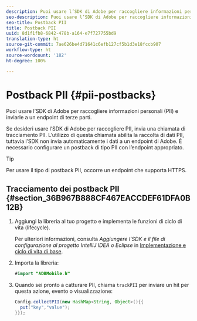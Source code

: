 ```yaml
---
description: Puoi usare l’SDK di Adobe per raccogliere informazioni personali (PII) e inviarle a un endpoint di terze parti.
seo-description: Puoi usare l’SDK di Adobe per raccogliere informazioni personali (PII) e inviarle a un endpoint di terze parti.
seo-title: Postback PII
title: Postback PII
uuid: 8d1f1fb8-6842-478b-a164-e7f727755bd9
translation-type: ht
source-git-commit: 7ae626be4d71641c6efb127cf5b1d3e18fccb907
workflow-type: ht
source-wordcount: '182'
ht-degree: 100%

---
```



# Postback PII {#pii-postbacks}

Puoi usare l’SDK di Adobe per raccogliere informazioni personali (PII) e inviarle a un endpoint di terze parti.

Se desideri usare l’SDK di Adobe per raccogliere PII, invia una chiamata di tracciamento PII. L’utilizzo di questa chiamata abilita la raccolta di dati PII, tuttavia l’SDK non invia automaticamente i dati a un endpoint di Adobe. È necessario configurare un postback di tipo PII con l’endpoint appropriato.

>[!TIP]
>
>Per usare il tipo di postback PII, occorre un endpoint che supporta HTTPS.

## Tracciamento dei postback PII {#section_36B967B888CF467EACCDEF61DFA0B12B}

1. Aggiungi la libreria al tuo progetto e implementa le funzioni di ciclo di vita (lifecycle).

   Per ulteriori informazioni, consulta *Aggiungere l’SDK e il file di configurazione al progetto IntelliJ IDEA o Eclipse* in [Implementazione e ciclo di vita di base](/help/android/getting-started/dev-qs.md).

1. Importa la libreria:

   ```java
   #import "ADBMobile.h"
   ```

1. Quando sei pronto a catturare PII, chiama `trackPII` per inviare un hit per questa azione, evento o visualizzazione:

   ```java
   Config.collectPII(new HashMap<String, Object>(){{
     put("key","value");
   }});
   ```

